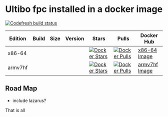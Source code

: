 # Ultibo fpc installed in a docker image

[![Codefresh build status]( https://g.codefresh.io/api/badges/build?repoOwner=markfirmware&repoName=ultibo-docker2&branch=master&pipelineName=ultibo-docker2&accountName=markfirmware&type=cf-1)]( https://g.codefresh.io/repositories/markfirmware/ultibo-docker2/builds?filter=trigger:build;branch:master;service:58b73600a5addb0100a3a5cf~ultibo-docker2)

Edition|Build|Size|Version|Stars|Pulls|Docker Hub
---|---|---|---|---|---|---
x86-64| | | | [![Docker Stars](https://img.shields.io/docker/stars/markfirmware/ultibo-docker2-x64.svg?style=flat-square)](https://hub.docker.com/r/markfirmware/ultibo-docker2-x64/) | [![Docker Pulls](https://img.shields.io/docker/pulls/markfirmware/ultibo-docker2-x64.svg?style=flat-square)](https://hub.docker.com/r/markfirmware/ultibo-docker2-x64/) | [x86-64 Image](https://hub.docker.com/r/markfirmware/ultibo-docker2-x64/)
armv7hf| | | | [![Docker Stars](https://img.shields.io/docker/stars/markfirmware/ultibo-docker2-armv7hf.svg?style=flat-square)](https://hub.docker.com/r/markfirmware/ultibo-docker2-armv7hf/) | [![Docker Pulls](https://img.shields.io/docker/pulls/markfirmware/ultibo-docker2-armv7hf.svg?style=flat-square)](https://hub.docker.com/r/markfirmware/ultibo-docker2-armv7hf/) | [armv7hf Image](https://hub.docker.com/r/markfirmware/ultibo-docker2-armv7hf/)

## Road Map

* include lazarus?

That is all
